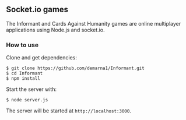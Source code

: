 ## Socket.io games

The Informant and Cards Against Humanity games are online multiplayer applications using Node.js and socket.io.

### How to use

Clone and get dependencies:
```
$ git clone https://github.com/demarna1/Informant.git
$ cd Informant
$ npm install
```

Start the server with:
```
$ node server.js
```

The server will be started at `http://localhost:3000`.
